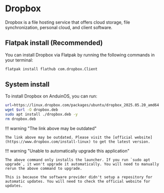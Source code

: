 # Dropbox

Dropbox is a file hosting service that offers cloud storage, file synchronization, personal cloud, and client software.

## Flatpak install (Recommended)

You can install Dropbox via Flatpak by running the following commands in your terminal:

```bash
flatpak install flathub com.dropbox.Client
```

## System install

To install Dropbox on AnduinOS, you can run:

<!-- The link needs to be updated regularly. -->

```bash
url=https://linux.dropbox.com/packages/ubuntu/dropbox_2025.05.20_amd64.deb
wget $url -O dropbox.deb
sudo apt install ./dropbox.deb -y
rm dropbox.deb
```

!!! warning "The link above may be outdated"

    The link above may be outdated. Please visit the [official website](https://www.dropbox.com/install-linux) to get the latest version.

!!! warning "Unable to automatically upgrade this application"

    The above command only installs the launcher. If you run `sudo apt upgrade`, it won't upgrade it automatically. You will need to manually rerun the above command to upgrade.

    This is because the software provider didn't setup a repository for automatic updates. You will need to check the official website for updates.

